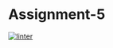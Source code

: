 # Assignment-5
[![linter](https://github.com/Matthew-Loiselle/Assignment-5/workflows/linter/badge.svg)](https://github.com/marketplace/actions/super-linter)

